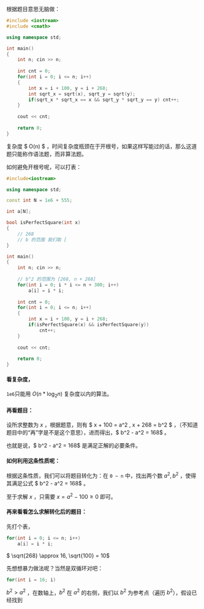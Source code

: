 根据题目意思无脑做：

```c++
#include <iostream>
#include <cmath>

using namespace std;

int main()
{
	int n; cin >> n;
	
	int cnt = 0;
	for(int i = 0; i <= n; i++)
	{
		int x = i + 100, y = i + 268;
		int sqrt_x = sqrt(x), sqrt_y = sqrt(y);
		if(sqrt_x * sqrt_x == x && sqrt_y * sqrt_y == y) cnt++;
	}
	
	cout << cnt;
	
	return 0;
}
```

复杂度 $ O(n) $ ，时间复杂度瓶颈在于开根号，如果这样写能过的话，那么这道题只能称作语法题，而非算法题。



如何避免开根号呢，可以打表：

```c++
#include<iostream>

using namespace std;

const int N = 1e6 + 555;

int a[N];

bool isPerfectSquare(int x)
{
	// 268
	// b 的范围 我们取 [ 
}

int main()
{
	int n; cin >> n;
	
	// b^2 的范围为 [268, n + 268] 
	for(int i = 0; i * i <= n + 300; i++)
		a[i] = i * i;
	
	int cnt = 0;
	for(int i = 0; i <= n; i++)
	{
		int x = i + 100, y = i + 268;
		if(isPerfectSquare(x) && isPerfectSquare(y))
			cnt++;
	}
	
	cout << cnt;
	
	return 0;
}
```









#### 看复杂度，

`1e6`只能用 $O(n * \log_2 n)$ 复杂度以内的算法。

#### 再看题目：

设所求整数为 $x$ ，根据题意，则有 $ x + 100 = a^2 , x + 268 = b^2 $ ，（不知道题目中的“再”字是不是这个意思），进而得出，$ b^2 - a^2 = 168$ 。

也就是说，$ b^2 - a^2 = 168$ 是满足正解的必要条件。

#### 如何利用这条性质呢：

根据这条性质，我们可以将题目转化为：在 `0 ~ n` 中，找出两个数  $a^2, b^2$ ，使得其满足公式 $ b^2 - a^2 = 168$ 。

至于求解 $x$ ，只需要 $x = a^2 - 100 \geq 0$ 即可。

#### 再来看看怎么求解转化后的题目：

先打个表，

```c++
for(int i = 0; i <= n; i++)
    a[i] = i * i;
```

$ \sqrt{268} \approx 16, \sqrt{100} = 10$

先想想暴力做法呢？当然是双循环对吧：

```c++
for(int i = 16; i)
```



$b^2 > a^2$ ，在数轴上，$b^2$ 在 $a^2$ 的右侧，我们以 $b^2$ 为参考点（遍历 $b^2$），假设已经找到

